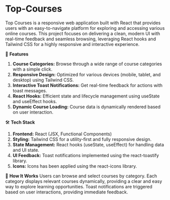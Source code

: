 # Top-Courses

Top Courses is a responsive web application built with React that provides users with an easy-to-navigate platform for exploring and accessing various online courses. This project focuses on delivering a clean, modern UI with real-time feedback and seamless browsing, leveraging React hooks and Tailwind CSS for a highly responsive and interactive experience.

🚀 **Features**
1. **Course Categories:** Browse through a wide range of course categories with a simple click.
2. **Responsive Design:** Optimized for various devices (mobile, tablet, and desktop) using Tailwind CSS.
3. **Interactive Toast Notifications:** Get real-time feedback for actions with toast messages.
4. **React Hooks:** Efficient state and lifecycle management using useState and useEffect hooks.
5. **Dynamic Course Loading:** Course data is dynamically rendered based on user interaction.

🛠️ **Tech Stack**
1. **Frontend:** React (JSX, Functional Components)
2. **Styling:** Tailwind CSS for a utility-first and fully responsive design.
3. **State Management:** React hooks (useState, useEffect) for handling data and UI state.
4. **UI Feedback:** Toast notifications implemented using the react-toastify library.
5. **Icons:** Icons has been applied using the react-icons library.

📖 **How It Works**
Users can browse and select courses by category. Each category displays relevant courses dynamically, providing a clear and easy way to explore learning opportunities. Toast notifications are triggered based on user interactions, providing immediate feedback.
